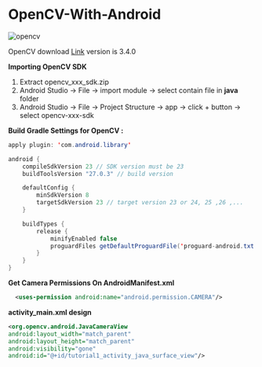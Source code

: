 # OpenCV-With-Android

![opencv](https://github.com/tlhcelik/OpenCV-with-Android/blob/master/opencv-android.png)

OpenCV download [Link](https://sourceforge.net/projects/opencvlibrary/files/opencv-android/3.4.0/opencv-3.4.0-android-sdk.zip/download) version is 3.4.0

**Importing OpenCV SDK**
1) Extract opencv_xxx_sdk.zip
2) Android Studio -> File -> import module -> select contain file in __java__ folder
3) Android Studio -> File -> Project Structure -> app -> click + button -> select opencv-xxx-sdk

**Build Gradle Settings for OpenCV :**
```java
apply plugin: 'com.android.library'

android {
    compileSdkVersion 23 // SDK version must be 23
    buildToolsVersion "27.0.3" // build version 

    defaultConfig {
        minSdkVersion 8 
        targetSdkVersion 23 // target version 23 or 24, 25 ,26 ,...
    }

    buildTypes {
        release {
            minifyEnabled false
            proguardFiles getDefaultProguardFile('proguard-android.txt'), 'proguard-rules.txt'
        }
    }
}
```
**Get Camera Permissions On AndroidManifest.xml**
```xml
  <uses-permission android:name="android.permission.CAMERA"/>
```

**activity_main.xml design**
  ```xml
  <org.opencv.android.JavaCameraView
  android:layout_width="match_parent"
  android:layout_height="match_parent"
  android:visibility="gone"
  android:id="@+id/tutorial1_activity_java_surface_view"/>
```
